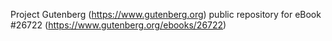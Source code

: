 Project Gutenberg (https://www.gutenberg.org) public repository for eBook #26722 (https://www.gutenberg.org/ebooks/26722)
